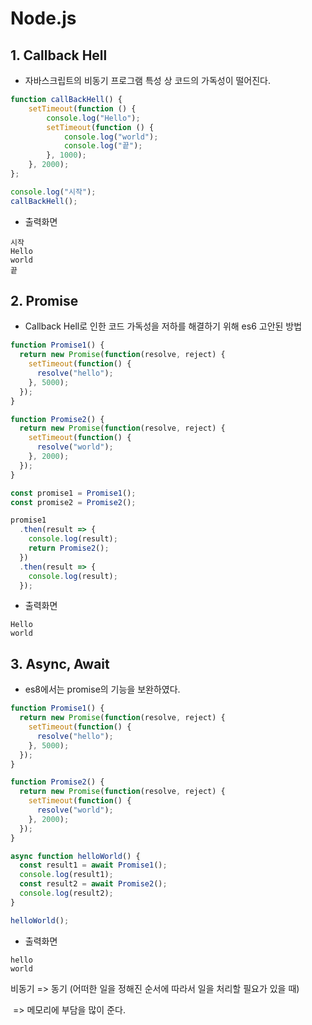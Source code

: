 # Node.js

## 1. Callback Hell

- 자바스크립트의 비동기 프로그램 특성 상 코드의 가독성이 떨어진다.

~~~javascript
function callBackHell() {
    setTimeout(function () {
        console.log("Hello");
        setTimeout(function () {
            console.log("world");
            console.log("끝");
        }, 1000);
    }, 2000);
};

console.log("시작");
callBackHell();
~~~



- 출력화면

~~~
시작
Hello
world
끝
~~~



## 2. Promise

- Callback Hell로 인한 코드 가독성을 저하를 해결하기 위해 es6 고안된 방법

~~~javascript
function Promise1() {
  return new Promise(function(resolve, reject) {
    setTimeout(function() {
      resolve("hello");
    }, 5000);
  });
}

function Promise2() {
  return new Promise(function(resolve, reject) {
    setTimeout(function() {
      resolve("world");
    }, 2000);
  });
}

const promise1 = Promise1();
const promise2 = Promise2();

promise1
  .then(result => {
    console.log(result);
    return Promise2();
  })
  .then(result => {
    console.log(result);
  });
~~~



- 출력화면

~~~
Hello
world
~~~



## 3. Async, Await

- es8에서는 promise의 기능을 보완하였다.

~~~javascript
function Promise1() {
  return new Promise(function(resolve, reject) {
    setTimeout(function() {
      resolve("hello");
    }, 5000);
  });
}

function Promise2() {
  return new Promise(function(resolve, reject) {
    setTimeout(function() {
      resolve("world");
    }, 2000);
  });
}

async function helloWorld() {
  const result1 = await Promise1();
  console.log(result1);
  const result2 = await Promise2();
  console.log(result2);
}

helloWorld();

~~~

- 출력화면

~~~\
hello
world
~~~



비동기 => 동기 (어떠한 일을 정해진 순서에 따라서 일을 처리할 필요가 있을 때)

​                     => 메모리에 부담을 많이 준다.